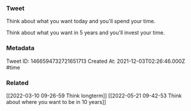 ### Tweet
Think about what you want today and you'll spend your time.

Think about what you want in 5 years and you'll invest your time.

### Metadata
Tweet ID: 1466594732721651713
Created At: 2021-12-03T02:26:46.000Z
#time 

### Related
[[2022-03-10 09-26-59 Think longterm]]
[[2022-05-21 09-42-53 Think about where you want to be in 10 years]]

